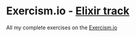 # Exercism.io - [Elixir track](https://exercism.io/my/tracks/elixir)  

All my complete exercises on the [Exercism.io](https://exercism.io)
